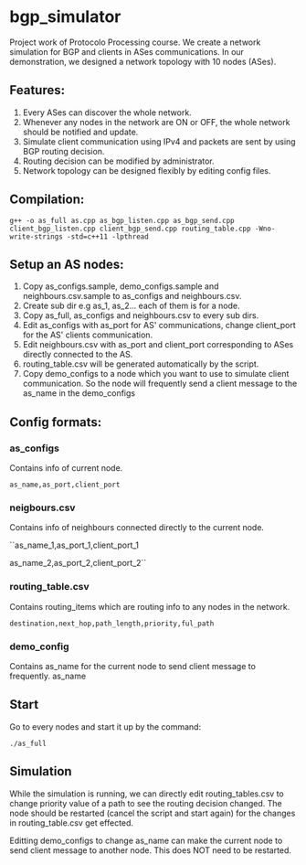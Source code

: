 # bgp_simulator
Project work of Protocolo Processing course. We create a network simulation for BGP and clients in ASes communications. In our demonstration, we designed a network topology with 10 nodes (ASes).

## Features:
1. Every ASes can discover the whole network.
2. Whenever any nodes in the network are ON or OFF, the whole network should be notified and update.
3. Simulate client communication using IPv4 and packets are sent by using BGP routing decision.
4. Routing decision can be modified by administrator.
5. Network topology can be designed flexibly by editing config files.

## Compilation:
`g++ -o as_full as.cpp as_bgp_listen.cpp as_bgp_send.cpp client_bgp_listen.cpp client_bgp_send.cpp routing_table.cpp -Wno-write-strings -std=c++11 -lpthread`

## Setup an AS nodes:
1. Copy as_configs.sample, demo_configs.sample and neighbours.csv.sample to as_configs and neighbours.csv.
2. Create sub dir e.g as_1, as_2... each of them is for a node.
3. Copy as_full, as_configs and neighbours.csv to every sub dirs.
4. Edit as_configs with as_port for AS' communications, change client_port for the AS' clients communication.
5. Edit neighbours.csv with as_port and client_port corresponding to ASes directly connected to the AS.
6. routing_table.csv will be generated automatically by the script.
7. Copy demo_configs to a node which you want to use to simulate  client communication. So the node will frequently send a client message to the as_name in the demo_configs

##  Config formats:

### as_configs
Contains info of current node.

`as_name,as_port,client_port`

### neigbours.csv
Contains info of neighbours connected directly to the current node.

``as_name_1,as_port_1,client_port_1

as_name_2,as_port_2,client_port_2``

### routing_table.csv
Contains routing_items which are routing info to any nodes in the network.

`destination,next_hop,path_length,priority,ful_path`

### demo_config
Contains as_name for the current node to send client message to frequently.
as_name

## Start
Go to every nodes and start it up by the command:

`./as_full`

## Simulation
While the simulation is running, we can directly edit routing_tables.csv to change priority value of a path to see the routing decision changed. The node should be restarted (cancel the script and start again) for the changes in routing_table.csv get effected.

Editting demo_configs to change as_name can make the current node to send client message to another node. This does NOT need to be restarted.
